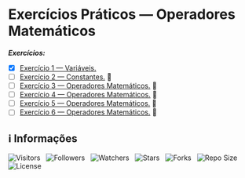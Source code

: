 <!-- Título -->
# Exercícios Práticos — Operadores Matemáticos

***Exercícios:***

* [x] [Exercício 1 — Variáveis.](https://github.com/Devsgeeknerd/exe-1-var-exe-pra-ope-mat-bas)
* [ ] [Exercício 2 — Constantes.](https://github.com/Devsgeeknerd/exe-2-con-exe-pra-ope-mat-bas) &#128679;
* [ ] [Exercício 3 — Operadores Matemáticos.](https://github.com/Devsgeeknerd/exe-3-ope-mat-exe-pra-ope-mat-bas) &#128679;
* [ ] [Exercício 4 — Operadores Matemáticos.](https://github.com/Devsgeeknerd/exe-4-ope-mat-exe-pra-ope-mat-bas) &#128679;
* [ ] [Exercício 5 — Operadores Matemáticos.](https://github.com/Devsgeeknerd/exe-5-ope-mat-exe-pra-ope-mat-bas) &#128679;
* [ ] [Exercício 6 — Operadores Matemáticos.](https://github.com/Devsgeeknerd/exe-6-ope-mat-exe-pra-ope-mat-bas) &#128679;

<!-- Informações -->
## &#8505; Informações

![Visitors](https://api.visitorbadge.io/api/visitors?path=Devsgeeknerd%2Fexe-pra-ope-mat-bas&label=Visitantes&labelColor=%23700070&labelStyle=none&countColor=%23000fff&style=plastic&color=%23ffffff "Total de Visitantes")
&nbsp;
![Followers](https://img.shields.io/github/followers/Devsgeeknerd?style=p&label=Seguidores&labelColor=800080&color=000fff "Total de Seguidores")
&nbsp;
![Watchers](https://img.shields.io/github/watchers/Devsgeeknerd/exe-pra-ope-mat-bas?style=p&label=Observadores&labelColor=800080&color=000fff "Total de Observadores")
&nbsp;
![Stars](https://img.shields.io/github/stars/Devsgeeknerd/exe-pra-ope-mat-bas?style=p&label=Estrelas&labelColor=800080&color=000fff "Total de Estrelas")
&nbsp;
![Forks](https://img.shields.io/github/forks/Devsgeeknerd/exe-pra-ope-mat-bas?style=p&label=Bifurcações&labelColor=800080&color=000fff "Total de Bifurcações")
&nbsp;
![Repo Size](https://img.shields.io/github/repo-size/Devsgeeknerd/exe-pra-ope-mat-bas?style=p&label=Tamanho&labelColor=800080&color=000fff "Tamanho do Repositório")
&nbsp;
![License](https://img.shields.io/github/license/Devsgeeknerd/exe-pra-ope-mat-bas?style=p&label=Licença&labelColor=800080&color=000fff "Licença do Repositório")
